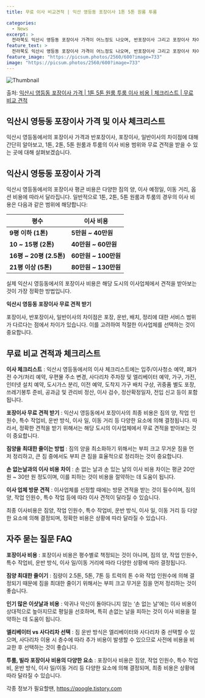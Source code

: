 ```yaml
---
title: 무료 이사 비교견적 | 익산 영등동 포장이사 1톤 5톤 원룸 투룸

categories:
  - News
excerpt: >
  전라북도 익산시 영등동 포장이사 가격이 어느정도 나오며, 반포장이사 그리고 포장이사 차이점을 알아보겠습니다. 1톤 2톤 5톤 원룸 투룸 경우 이사 비용은 어느정도 되며, 어디서 무료 비교 견적을 받아 보실 수 있는지 간단한 이사 체크리스트와 함께 알아보겠습니다.익산시 영등동 포장이사 가격 무료 살펴보기 👈 클릭익산시 영등동 포장이사 평균 이사 비용평수익산시 영등동 평균 이사 비용원룸 이사9평 이하 (1톤)5만원 ~ 40만원투룸 이사10 ~ 15평 (2톤)40만원 ~ 60만원투룸/쓰리룸 이사16평 ~ 20평 (2.5톤)60만원 ~ 100만원쓰리룸 이사21평 (5톤) ~80만원 ~ 130만원우리집 무료 이사견적 받기 👈 클릭익산시 영등동 포장이사, 반포장이사, 일반이사 차이점포장이사: 포장, 운반, 배치..
feature_text: >
  전라북도 익산시 영등동 포장이사 가격이 어느정도 나오며, 반포장이사 그리고 포장이사 차이점을 알아보겠습니다. 1톤 2톤 5톤 원룸 투룸 경우 이사 비용은 어느정도 되며, 어디서 무료 비교 견적을 받아 보실 수 있는지 간단한 이사 체크리스트와 함께 알아보겠습니다.익산시 영등동 포장이사 가격 무료 살펴보기 👈 클릭익산시 영등동 포장이사 평균 이사 비용평수익산시 영등동 평균 이사 비용원룸 이사9평 이하 (1톤)5만원 ~ 40만원투룸 이사10 ~ 15평 (2톤)40만원 ~ 60만원투룸/쓰리룸 이사16평 ~ 20평 (2.5톤)60만원 ~ 100만원쓰리룸 이사21평 (5톤) ~80만원 ~ 130만원우리집 무료 이사견적 받기 👈 클릭익산시 영등동 포장이사, 반포장이사, 일반이사 차이점포장이사: 포장, 운반, 배치..
feature_image: "https://picsum.photos/2560/600?image=733"
image: "https://picsum.photos/2560/600?image=733"
---
```


![Thumbnail](https://img1.daumcdn.net/thumb/R800x0/?scode=mtistory2&fname=https%3A%2F%2Fblog.kakaocdn.net%2Fdn%2Fbequvb%2FbtsG8AljkRJ%2F7BKno1NVtK5x1we4hKDifK%2Fimg.webp)

<p>출처: <a href="https://qoogle.tistory.com/8796" rel="dofollow">익산시 영등동 포장이사 가격 | 1톤 5톤 원룸 투룸 이사 비용 | 체크리스트 | 무료 비교 견적</a> </p>

## 익산시 영등동 포장이사 가격 및 이사 체크리스트

익산시 영등동에서의 포장이사 가격과 반포장이사, 포장이사, 일반이사의 차이점에 대해 간단히 알아보고, 1톤, 2톤, 5톤 원룸과 투룸의 이사
비용 범위와 무료 견적을 받을 수 있는 곳에 대해 살펴보겠습니다.

## **익산시 영등동 포장이사 가격**

익산시 영등동에서의 포장이사 평균 비용은 다양한 짐의 양, 이사 예정일, 이동 거리, 옵션 비용에 따라서 달라집니다. 일반적으로 1톤,
2톤, 5톤 원룸과 투룸의 경우의 이사 비용은 다음과 같은 범위에 해당합니다:

**평수** | **이사 비용**  
---|---  
**9평 이하 (1톤)** | **5만원 ~ 40만원**  
**10 ~ 15평 (2톤)** | **40만원 ~ 60만원**  
**16평 ~ 20평 (2.5톤)** | **60만원 ~ 100만원**  
**21평 이상 (5톤)** | **80만원 ~ 130만원**  
  
실제 익산시 영등동에서의 포장이사 비용은 해당 도시의 이사업체에서 견적을 받아보는 것이 가장 정확한 방법입니다.

**익산시 영등동 포장이사 무료 견적 받기**

포장이사, 반포장이사, 일반이사의 차이점은 포장, 운반, 배치, 정리에 대한 서비스 범위가 다르다는 점에서 차이가 있습니다. 이를 고려하여
적절한 이사업체를 선택하는 것이 중요합니다.

## **무료 비교 견적과 체크리스트**

**이사 체크리스트** : 익산시 영등동에서의 이사 체크리스트에는 입주/이사청소 예약, 폐가전 수거/처리 예약, 우편물 주소 변경, 사다리차
주차장 및 엘리베이터 예약, 가구, 가전, 인터넷 설치 예약, 도시가스 분리, 이전 예약, 도착지 가구 배치 구상, 귀중품 별도 포장,
쓰레기봉투 준비, 공과금 및 관리비 정산, 이사 검수, 정산확정일자, 전입 신고 등이 포함됩니다.

**포장이사 무료 견적 받기** : 익산시 영등동에서 포장이사의 최종 비용은 짐의 양, 작업 인원수, 특수 작업비, 운반 방식, 이사 일,
이동 거리 등 다양한 요소에 의해 결정됩니다. 따라서, 정확한 견적을 받기 위해서는 해당 도시의 이사업체에서 무료 견적을 받아보는 것이
중요합니다.

**짐양을 최대한 줄이는 방법** : 짐의 양을 최소화하기 위해서는 부피 크고 무거운 짐을 먼저 정리하고, 큰 짐 중에서도 부피 큰 짐을
효율적으로 정리하는 것이 중요합니다.

**손 없는날과의 이사 비용 차이** : 손 없는 날과 손 있는 날의 이사 비용 차이는 평균 20만 원 ~ 30만 원 정도이며, 이를 피하는
것이 비용을 절약하는 데 도움이 됩니다.

**이사 업체 방문 견적** : 이사업체를 선정할 때에는 방문 견적을 받는 것이 필수이며, 짐의 양, 작업 인원수, 특수 작업 등에 따라
이사 견적이 달라질 수 있습니다.

최종 이사비용은 짐양, 작업 인원수, 특수 작업비, 운반 방식, 이사 일, 이동 거리 등 다양한 요소에 의해 결정되며, 정확한 비용은 상황에
따라 달라질 수 있습니다.

## **자주 묻는 질문 FAQ**

**포장이사 비용** : 포장이사 비용은 평수별로 책정되는 것이 아니며, 짐의 양, 작업 인원수, 특수 작업비, 운반 방식, 이사 일/이동
거리에 따라 다양한 상황에 따라 결정됩니다.

**짐양 최대한 줄이기** : 짐량이 2.5톤, 5톤, 7톤 등 트럭의 톤 수와 작업 인원수에 의해 결정되기 때문에 짐을 최대한 줄이기
위해서는 부피 크고 무거운 짐을 먼저 정리하는 것이 좋습니다.

**인기 많은 이삿날과 비용** : 악귀나 악신이 돌아다니지 않는 ‘손 없는 날’에는 이사 비용이 상대적으로 높아지므로 평일을 선호하며,
특히 손없는 날을 피하는 것이 이사 비용을 절약하는 데 도움이 됩니다.

**엘리베이터 vs 사다리차 선택** : 짐 운반 방식은 엘리베이터와 사다리차 중 선택할 수 있으며, 사다리차 이용 시 층수에 따라 추가
비용이 발생할 수 있으므로 사전에 비용을 비교한 후 선택하는 것이 좋습니다.

**투룸, 빌라 포장이사 비용의 다양한 요소** : 포장이사 비용은 짐양, 작업 인원수, 특수 작업비, 운반 방식, 이사 일/이동 거리 등
다양한 요소에 의해 결정되며, 최종 비용은 상황에 따라 달라질 수 있습니다.

 

각종 정보가 필요할땐, <a href="https://qoogle.tistory.com" rel="dofollow">https://qoogle.tistory.com</a>


